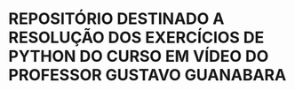 # REPOSITÓRIO DESTINADO A RESOLUÇÃO DOS EXERCÍCIOS DE PYTHON DO CURSO EM VÍDEO DO PROFESSOR GUSTAVO GUANABARA
